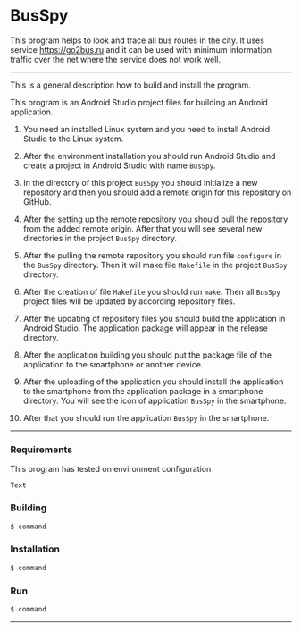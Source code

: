 
# BusSpy

This program helps to look and trace all bus routes in the city. It
uses service https://go2bus.ru and it can be used with minimum
information traffic over the net where the service does not work well.

---

This is a general description how to build and install the program.

This program is an Android Studio project files for building an
Android application.

1. You need an installed Linux system and you need to install Android
Studio to the Linux system.

2. After the environment installation you should run Android Studio
and create a project in Android Studio with name `BusSpy`.

3. In the directory of this project `BusSpy` you should initialize a
new repository and then you should add a remote origin for this
repository on GitHub.

4. After the setting up the remote repository you should pull the
repository from the added remote origin. After that you will see
several new directories in the project `BusSpy` directory.

5. After the pulling the remote repository you should run file
`configure` in the `BusSpy` directory. Then it will make file
`Makefile` in the project `BusSpy` directory.

6. After the creation of file `Makefile` you should run `make`. Then
all `BusSpy` project files will be updated by according repository
files.

7. After the updating of repository files you should build the
application in Android Studio. The application package will appear in
the release directory.

8. After the application building you should put the package file of
the application to the smartphone or another device.

9. After the uploading of the application you should install the
application to the smartphone from the application package in a
smartphone directory. You will see the icon of application `BusSpy` in
the smartphone.

10. After that you should run the application `BusSpy` in the
    smartphone.

---

### Requirements


This program has tested on environment configuration
```
Text

```

### Building

```sh
$ command
```

### Installation

```sh
$ command
```

### Run

```sh
$ command
```

---
